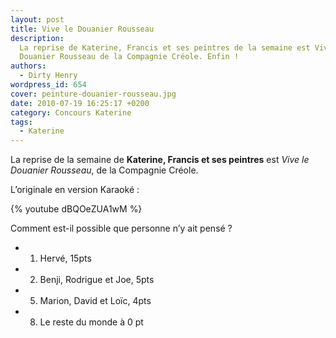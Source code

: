 ```yaml
---
layout: post
title: Vive le Douanier Rousseau
description:
  La reprise de Katerine, Francis et ses peintres de la semaine est Vive le
  Douanier Rousseau de la Compagnie Créole. Enfin !
authors:
  - Dirty Henry
wordpress_id: 654
cover: peinture-douanier-rousseau.jpg
date: 2010-07-19 16:25:17 +0200
category: Concours Katerine
tags:
  - Katerine
---
```


La reprise de la semaine de **Katerine, Francis et ses peintres** est _Vive le
Douanier Rousseau_, de la Compagnie Créole.

L’originale en version Karaoké :

{% youtube dBQOeZUA1wM %}

Comment est-il possible que personne n’y ait pensé ?

- 1. Hervé, 15pts
- 2. Benji, Rodrigue et Joe, 5pts
- 5. Marion, David et Loïc, 4pts
- 8. Le reste du monde à 0 pt
